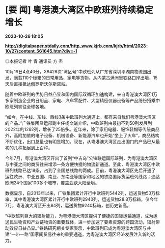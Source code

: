 # [要 闻] 粤港澳大湾区中欧班列持续稳定增长

**2023-10-26 18:05**

**http://digitalpaper.stdaily.com/http_www.kjrb.com/kjrb/html/2023-10/27/content_561645.htm?div=-1**

 ◎本报记者 叶 青 通讯员 方 杰

 10月19日4点40分，X8426次“湾区号”中欧班列从广东省深圳平湖南物流园出发，满载110个标箱的日常用品、家电等货物，从内蒙古满洲里铁路口岸出境，15天后直接抵达俄罗斯沃尔斯诺站。

 随着中欧班列的优势日益凸显和国内国际双循环加速构建，来自粤港澳大湾区1万多家制造企业的日用品、家电、汽车零配件、大型精密仪器设备等产品纷纷搭乘中欧班列销往全球各地。

 “如今，在中线、东线、西线3条中欧班列大通道上，都有来自我们粤港澳大湾区的产品。”广铁集团货运部副主任杨文曦介绍，中欧班列由最初不到50列发展到2022年的1262列，增长了25倍多。近年来，除了家用电器、服饰鞋帽等传统商品外，高附加值的电子设备、机械设备、新能源汽车也开始“坐上了火车”，商品结构不断优化，出口总量也有明显增加。现在，从粤港澳大湾区走出国门的产品已从最初的几种拓展到上百种。

 今年7月，粤港澳大湾区开出了首列“中吉乌”公铁联运国际班列，为粤港澳大湾区与中亚之间的商贸往来增添一条方便快捷的物流新通道。至此，粤港澳大湾区中欧班列线路已达18条，占到了全国总线路的两成。目前，粤港澳大湾区先后开通了运往欧洲、中亚五国、南亚、东南亚等国家和地区的铁路国际货运班列线路；通达欧洲24个国家100多个城市，覆盖亚欧大陆全境。

 数据显示，自2013年以来，广铁集团累计开行中欧班列5442列，运送货物53万标箱，其中粤港澳大湾区累计开行中欧班列2940列，运送货物28.8万标箱。仅今年7月，粤港澳大湾区开出84列，运送货物9240标箱，创历史新高。

 “中欧班列巨大的辐射能力，为粤港澳大湾区提供了便捷的国际运输通道，成为运送民生物资和产业链物资的重要载体，进一步加速了要素资源的跨国流动，辐射带动效应日益凸显。”铁路研究相关专家表示，中欧班列已成为粤港澳大湾区与共建“一带一路”国家间贸易往来的重要通道，为粤港澳大湾区经济发展注入新的活力。